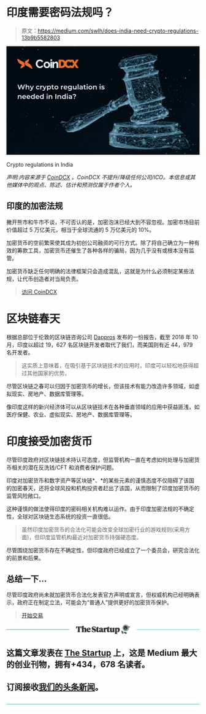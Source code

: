 # 印度需要密码法规吗？

> 原文：<https://medium.com/swlh/does-india-need-crypto-regulations-13b9b5582803>

[![](img/908621f00bff909671ee5e5c6e4705bd.png)](https://coindcx.com/?utm_source=indregulationstartup&utm_medium=indregulationstartup&utm_campaign=indregulationstartup)

Crypto regulations in India

*声明:内容来源于* [*CoinDCX*](https://coindcx.com/?utm_source=womenstartup&utm_medium=womenstartup&utm_campaign=womenstartup) *。CoinDCX 不提升/降级任何公司/ICO。本信息或其他媒体中的观点、陈述、估计和预测仅属于作者个人。*

## 印度的加密法规

撇开熊市和牛市不谈，不可否认的是，加密泡沫已经大到不容忽视。加密市场目前价值超过 5 万亿美元，相当于全球流通的 5 万亿美元的 10%。

加密货币的空前繁荣使其成为初创公司融资的可行方式。除了将自己确立为一种有效的筹款工具，加密货币还催生了各种各样的骗局，因为几乎没有或根本没有监管。

加密货币缺乏任何明确的法律框架只会造成混乱，这就是为什么必须制定某些法规，让代币创造者对当局负责。

> [访问 CoinDCX](https://coindcx.com/?utm_source=indregulationstartup&utm_medium=indregulationstartup&utm_campaign=indregulationstartup)

# 区块链春天

根据总部位于伦敦的区块链咨询公司 [Dappros](https://www.dappros.com/) 发布的一份报告，截至 2018 年 10 月，印度以超过 19，627 名区块链开发者取代了我们，而美国则有近 44，979 名开发者。

> 这实质上意味着，在吸引基于区块链技术的应用时，印度可以轻松地获得超过其他国家的优势。

尽管区块链之春可以归因于加密货币的增长，但该技术有能力改造许多领域，如虚拟现实、房地产、数据库管理等。

像印度这样的新兴经济体可以从区块链技术在各种垂直领域的应用中获益匪浅，如医疗保健、农业、虚拟现实、房地产、数据库管理等。

# 印度接受加密货币

尽管印度政府对区块链技术持认可态度，但监管机构一直在考虑如何处理与加密货币相关的潜在反洗钱/CFT 和消费者保护问题。

印度对加密货币和数字资产等区块链*、*的某些元素的谨慎态度不仅阻碍了该国的加密春天，还将全球风投和机构投资者赶出了该国，从而限制了印度加密货币的监管风险敞口。

这种谨慎的做法使得印度的密码相关机构难以运作。由于印度加密法规的不确定性，全球对区块链生态系统的投资一直很低。

> 虽然印度加密货币的合法化可能会改变全球加密行业的游戏规则(采用方面)，但印度监管机构最近对加密货币持强硬态度。

尽管围绕加密货币存在不确定性，但印度政府已经成立了一个委员会，研究合法化的前景和后果。

## 总结一下…

尽管印度政府尚未就加密货币合法化发表官方声明或宣言，但权威机构已经明确表示，政府正在制定立法，可能会为“普通人”提供更好的加密货币保护。

> [开始交易](https://coindcx.com/trade/home?utm_source=indregulationstartup&utm_medium=indregulationstartup&utm_campaign=indregulationstartup)

[![](img/308a8d84fb9b2fab43d66c117fcc4bb4.png)](https://medium.com/swlh)

## 这篇文章发表在 [The Startup](https://medium.com/swlh) 上，这是 Medium 最大的创业刊物，拥有+434，678 名读者。

## 订阅接收[我们的头条新闻](https://growthsupply.com/the-startup-newsletter/)。

[![](img/b0164736ea17a63403e660de5dedf91a.png)](https://medium.com/swlh)